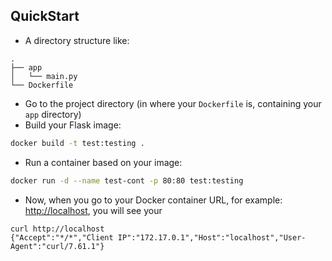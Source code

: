 ## QuickStart

* A directory structure like:

```
.
├── app
│   └── main.py
└── Dockerfile
```
* Go to the project directory (in where your `Dockerfile` is, containing your `app` directory)
* Build your Flask image:

```bash
docker build -t test:testing .
```


* Run a container based on your image:

```bash
docker run -d --name test-cont -p 80:80 test:testing
```

* Now, when you go to your Docker container URL, for example: <http://localhost>, you will see your

```
curl http://localhost
{"Accept":"*/*","Client IP":"172.17.0.1","Host":"localhost","User-Agent":"curl/7.61.1"}
```
